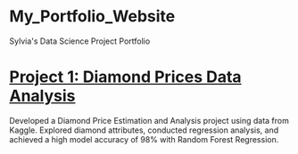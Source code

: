 # My_Portfolio_Website
Sylvia's Data Science Project Portfolio

# [Project 1: Diamond Prices Data Analysis](https://github.com/SylviaCooperhouse/dimond-price-analysis)

Developed a Diamond Price Estimation and Analysis project using data from Kaggle. Explored diamond attributes, conducted regression analysis, and achieved a high model accuracy of 98% with Random Forest Regression.








